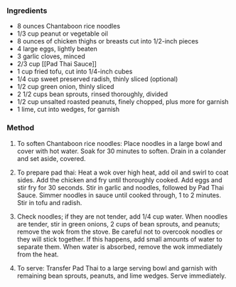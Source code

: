 ### Ingredients

-   8 ounces Chantaboon rice noodles
-   1/3 cup peanut or vegetable oil
-   8 ounces of chicken thighs or breasts cut into 1/2-inch pieces
-   4 large eggs, lightly beaten
-   3 garlic cloves, minced
-   2/3 cup [[Pad Thai Sauce]]
-   1 cup fried tofu, cut into 1/4-inch cubes
-   1/4 cup sweet preserved radish, thinly sliced (optional)
-   1/2 cup green onion, thinly sliced
-   2 1/2 cups bean sprouts, rinsed thoroughly, divided
-   1/2 cup unsalted roasted peanuts, finely chopped, plus more for garnish
-   1 lime, cut into wedges, for garnish

### Method
1.  To soften Chantaboon rice noodles: Place noodles in a large bowl and cover with hot water. Soak for 30 minutes to soften. Drain in a colander and set aside, covered.

2.  To prepare pad thai: Heat a wok over high heat, add oil and swirl to coat sides. Add the chicken and fry until thoroughly cooked. Add eggs and stir fry for 30 seconds. Stir in garlic and noodles, followed by Pad Thai Sauce. Simmer noodles in sauce until cooked through, 1 to 2 minutes. Stir in tofu and radish.

3.  Check noodles; if they are not tender, add 1/4 cup water. When noodles are tender, stir in green onions, 2 cups of bean sprouts, and peanuts; remove the wok from the stove. Be careful not to overcook noodles or they will stick together. If this happens, add small amounts of water to separate them. When water is absorbed, remove the wok immediately from the heat.

4.  To serve: Transfer Pad Thai to a large serving bowl and garnish with remaining bean sprouts, peanuts, and lime wedges. Serve immediately.